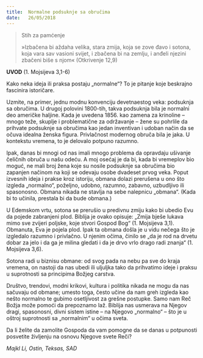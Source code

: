 ```yaml
---
title:  Normalne podsuknje sa obručima
date:   26/05/2018
---
```


> <p>Stih za pamćenje</p>
> »Izbačena bi aždaha velika, stara zmija, koja se zove đavo i sotona, koja vara sav vasioni svijet, i zbačena bi na zemlju, i anđeli njezini zbačeni biše s njom« (Otkrivenje 12,9)

**UVOD** (1. Mojsijeva 3,1-6)

Kako neka ideja ili praksa postaju „normalne“? To je pitanje koje beskrajno fascinira istoričare.

Uzmite, na primer, jednu modnu konvenciju devetnaestog veka: podsuknja sa obručima. U drugoj polovini 1800-tih, takva podsuknja bila je normalni deo američke haljine. Kada je uvedena 1856. kao zamena za krinoline – mnogo teže, skuplje i problematične za održavanje – žene su pohrlile da prihvate podsuknje sa obručima kao jedan inventivan i udoban način da se očuva idealna ženska figura. Privlačnost modernog obruča bila je jaka. U kontekstu vremena, to je delovalo potpuno razumno.

Ipak, danas bi mnogi od nas imali mnogo problema da opravdaju ušivanje čeličnih obruča u našu odeću. A moj osećaj je da bi, kada bi vremeplov bio moguć, ne mali broj žena koje su nosile podsuknje sa obručima bio zapanjen načinom na koji se odevaju osobe dvadeset prvog veka.
Poput izvesnih ideja i prakse kroz istoriju, obmana dolazi prerušena u ono što izgleda „normalno“, poželjno, udobno, razumno, zabavno, uzbudljivo ili spasonosno. Obmana nikada ne stavlja na sebe nalepnicu „obmana“. (Kada bi to učinila, prestala bi da bude obmana.)

U Edemskom vrtu, sotona se prerušio u predivnu zmiju kako bi ubedio Evu da pojede zabranjeni plod. Biblija je ovako opisuje: „Zmija bješe lukava mimo sve zvijeri poljske, koje stvori Gospod Bog“ (1. Mojsijeva 3,1). Obmanuta, Eva je pojela plod. Ipak ta obmana došla je u vidu nečega što je izgledalo razumno i privlačno. U njenim očima, činilo se „da je rod na drvetu dobar za jelo i da ga je milina gledati i da je drvo vrlo drago radi znanja“ (1. Mojsijeva 3,6).

Sotona radi u biznisu obmane: od svog pada na nebu pa sve do kraja vremena, on nastoji da nas ubedi ili uljuljka tako da prihvatimo ideje i praksu u suprotnosti sa principima Božjeg carstva.

Društvo, trendovi, modni krikovi, kultura i politika nikada ne mogu da nas sačuvaju od obmane; umesto toga, često učine da nam greh izgleda kao nešto normalno te gubimo osetljivost za grešne postupke. Samo nam Reč Božja može pomoći da prepoznamo laž. Biblija nas usmerava na Njegov dragi, spasonosni, divni sistem istine – na Njegovo „normalno“ – što je u oštroj suprotnosti sa „normalnim“ u očima sveta.

Da li želite da zamolite Gospoda da vam pomogne da se danas u potpunosti posvetite življenju na osnovu Njegove svete Reči?

*Majkl Li, Ostin, Teksas, SAD*
